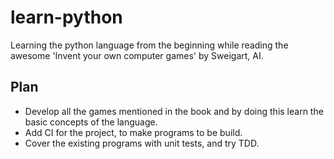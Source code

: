 # learn-python
Learning the python language from the beginning while reading the awesome 'Invent your own computer games' by Sweigart, AI.
## Plan
- Develop all the games mentioned in the book and by doing this learn the basic concepts of the language.
- Add CI for the project, to make programs to be build.
- Cover the existing programs with unit tests, and try TDD.
